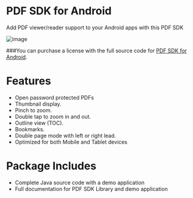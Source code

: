 PDF SDK for Android
===

Add PDF viewer/reader support to your Android apps with this PDF SDK

![image](http://www.binpress.com/projects/1541/pdf-sdk-for-android-4142.jpg)

###You can purchase a license with the full source code for [PDF SDK for Android](http://www.binpress.com/app/pdf-sdk-for-android/1541).

# Features

 - Open password protected PDFs
 - Thumbnail display.
 - Pinch to zoom.
 - Double tap to zoom in and out.
 - Outline view (TOC).
 - Bookmarks.
 - Double page mode with left or right lead.
 - Optimized for both Mobile and Tablet devices

# Package Includes

 - Complete Java source code with a demo application
 - Full documentation for PDF SDK Library and demo application
